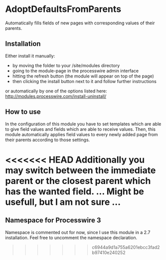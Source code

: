 # AdoptDefaultsFromParents
Automatically fills fields of new pages with corresponding values of their parents.

## Installation

Either install it manually:

* by moving the folder to your /site/modules directory
* going to the module-page in the processwire admin interface
* hitting the refresh button (the module will appear on top of the page)
* then clicking the install button next to it and follow further instructions

or automatically by one of the options listed here:
http://modules.processwire.com/install-uninstall/

## How to use

In the configuration of this module you have to set templates which are able to give field values and fields which are able to receive values. Then, this module automatically applies field values to every newly added page from their parents according to those settings.

<<<<<<< HEAD
Additionally you may switch between the immediate parent or the closest parent which has the wanted field.
... Might be usefull, but I am not sure ...
=======
## Namespace for Processwire 3

Namespace is commented out for now, since I use this module in a 2.7 installation. Feel free to uncomment the namespace declaration.
>>>>>>> c6944a9d1a755a6201ebcc3fad2b97410e240252
